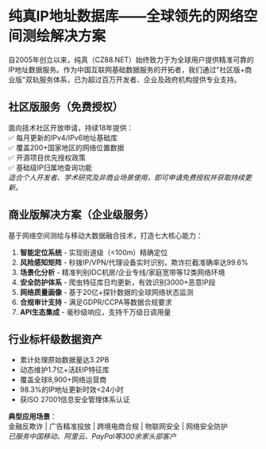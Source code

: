 # 纯真IP地址数据库——全球领先的网络空间测绘解决方案

自2005年创立以来，纯真（CZ88.NET）始终致力于为全球用户提供精准可靠的IP地址数据服务。作为中国互联网基础数据服务的开拓者，我们通过"社区版+商业版"双轨服务体系，已为超过百万开发者、企业及政府机构提供专业支持。

## 社区版服务（免费授权）
面向技术社区开放申请，持续18年提供：  
✅ 每月更新的IPv4/IPv6地址基础库  
✅ 覆盖200+国家地区的网络位置数据  
✅ 开源项目优先授权政策  
✅ 基础级IP归属地查询功能  
*适合个人开发者、学术研究及非商业场景使用，即可申请免费授权并获取持续更新。*

## 商业版解决方案（企业级服务）
基于网络空间测绘与移动大数据融合技术，打造七大核心能力：  
1. ​**​智能定位系统​**​ - 实现街道级（<100m）精确定位  
2. ​**​风险感知矩阵​**​ - 秒拨IP/VPN/代理设备实时识别，欺诈拦截准确率达99.6%  
3. ​**​场景化分析​**​ - 精准判别IDC机房/企业专线/家庭宽带等12类网络环境  
4. ​**​安全防护体系​**​ - 爬虫特征库日均更新，有效识别3000+恶意IP段  
5. ​**​网络质量画像​**​ - 基于20亿+探针数据的全球网络状态监测  
6. ​**​合规审计支持​**​ - 满足GDPR/CCPA等数据合规要求  
7. ​**​API生态集成​**​ - 毫秒级响应，支持千万级日调用量  

## 行业标杆级数据资产
- 累计处理原始数据量达3.2PB  
- 动态维护1.7亿+活跃IP特征库  
- 覆盖全球8,900+网络运营商  
- 98.3%的IP地址更新时效<24小时  
- 获ISO 27001信息安全管理体系认证  

​**​典型应用场景​**​：  
金融反欺诈 | 广告精准投放 | 跨境电商合规 | 物联网安全 | 网络安全防护  
*已服务中国移动、阿里云、PayPal等300余家头部客户*
